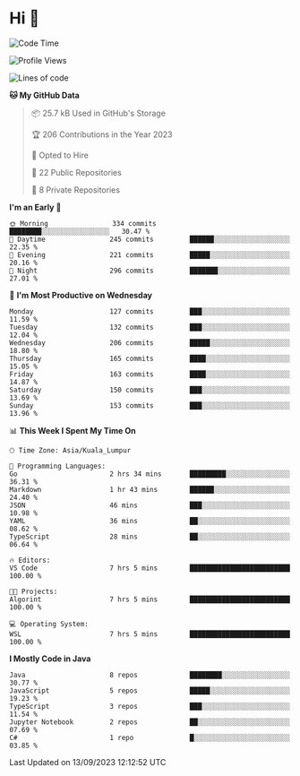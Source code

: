 <h1>Hi 👋</h1>

<!--START_SECTION:waka-->
![Code Time](http://img.shields.io/badge/Code%20Time-380%20hrs%2018%20mins-blue)

![Profile Views](http://img.shields.io/badge/Profile%20Views-0-blue)

![Lines of code](https://img.shields.io/badge/From%20Hello%20World%20I%27ve%20Written-1.1%20million%20lines%20of%20code-blue)

**🐱 My GitHub Data** 

> 📦 25.7 kB Used in GitHub's Storage 
 > 
> 🏆 206 Contributions in the Year 2023
 > 
> 💼 Opted to Hire
 > 
> 📜 22 Public Repositories 
 > 
> 🔑 8 Private Repositories 
 > 
**I'm an Early 🐤** 

```text
🌞 Morning                334 commits         ████████░░░░░░░░░░░░░░░░░   30.47 % 
🌆 Daytime                245 commits         ██████░░░░░░░░░░░░░░░░░░░   22.35 % 
🌃 Evening                221 commits         █████░░░░░░░░░░░░░░░░░░░░   20.16 % 
🌙 Night                  296 commits         ███████░░░░░░░░░░░░░░░░░░   27.01 % 
```
📅 **I'm Most Productive on Wednesday** 

```text
Monday                   127 commits         ███░░░░░░░░░░░░░░░░░░░░░░   11.59 % 
Tuesday                  132 commits         ███░░░░░░░░░░░░░░░░░░░░░░   12.04 % 
Wednesday                206 commits         █████░░░░░░░░░░░░░░░░░░░░   18.80 % 
Thursday                 165 commits         ████░░░░░░░░░░░░░░░░░░░░░   15.05 % 
Friday                   163 commits         ████░░░░░░░░░░░░░░░░░░░░░   14.87 % 
Saturday                 150 commits         ███░░░░░░░░░░░░░░░░░░░░░░   13.69 % 
Sunday                   153 commits         ███░░░░░░░░░░░░░░░░░░░░░░   13.96 % 
```


📊 **This Week I Spent My Time On** 

```text
🕑︎ Time Zone: Asia/Kuala_Lumpur

💬 Programming Languages: 
Go                       2 hrs 34 mins       █████████░░░░░░░░░░░░░░░░   36.31 % 
Markdown                 1 hr 43 mins        ██████░░░░░░░░░░░░░░░░░░░   24.40 % 
JSON                     46 mins             ███░░░░░░░░░░░░░░░░░░░░░░   10.98 % 
YAML                     36 mins             ██░░░░░░░░░░░░░░░░░░░░░░░   08.62 % 
TypeScript               28 mins             ██░░░░░░░░░░░░░░░░░░░░░░░   06.64 % 

🔥 Editors: 
VS Code                  7 hrs 5 mins        █████████████████████████   100.00 % 

🐱‍💻 Projects: 
Algorint                 7 hrs 5 mins        █████████████████████████   100.00 % 

💻 Operating System: 
WSL                      7 hrs 5 mins        █████████████████████████   100.00 % 
```

**I Mostly Code in Java** 

```text
Java                     8 repos             ████████░░░░░░░░░░░░░░░░░   30.77 % 
JavaScript               5 repos             █████░░░░░░░░░░░░░░░░░░░░   19.23 % 
TypeScript               3 repos             ███░░░░░░░░░░░░░░░░░░░░░░   11.54 % 
Jupyter Notebook         2 repos             ██░░░░░░░░░░░░░░░░░░░░░░░   07.69 % 
C#                       1 repo              █░░░░░░░░░░░░░░░░░░░░░░░░   03.85 % 
```




 Last Updated on 13/09/2023 12:12:52 UTC
<!--END_SECTION:waka-->
